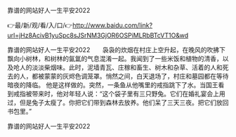 靠谱的网站好人一生平安2022

👉最/新/观/看/入/口/👉http://www.baidu.com/link?url=jHz8AcivB1yuSpc8sJSrNM3GjOR6OSPiMLRbBTcVT1O&wd

靠谱的网站好人一生平安2022　　袅袅的炊烟在村庄上空升起，在晚风的吹拂下飘向小树林，和树林的氤氲的气息混淆一起。我闻到了一些米饭和植物的清香，以及呛人的淡淡柴烟味。此时，泥墙青瓦、庄稼和畜生、树木和杂草、活着的人和死去的人，都被蒙蒙的灰烬色调笼罩。悄然之间，白天退场了，村庄和墓园都在等待暗夜的降临。
他是这样做的。突然，一条鱼从他嘴里的戒指跳下了水。当国王看到戒指被带来时，他对年轻人说：“这个袋子里有三只野兔。它们在婚礼宴会上用过，但是兔子太瘦了。你把它们带到森林去放养。他们呆了三天三夜。把它们放回书包里。”


靠谱的网站好人一生平安2022

